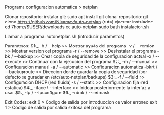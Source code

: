 Programa configuracion automatica > netplan

Clonar repositorio:
    instalar git:
        sudo apt install git
    clonar repositorio:
        git clone https://github.com/Nisamov/auto-netplan (ruta)
    ejecutar instalador:
        cd 7home/$USER/downloads
        cd auto-netplan
        sudo bash instalacion.sh

Llamar al programa:
    autonetplan.sh (introducir parametros)

Paramteros:
    $1:_
        -h      / --help            >> Mostrar ayuda del programa
        -v      / --version         >> Mostrar version del programa
        -r      / --remove          >> Desinstalar el programa
        -bk     / --backup          >> Crear copia de seguridad de la configuracion actual
        -x      / --execute         >> Continuar con la ejecucion del programa
    $2:_
        -m      / --manual          >> Configuracion manual
        -a      / --automatic       >> Configuracion automatica
        -bkrt   / --backuproute     >> Direccion donde guardar la copia de seguridad (por defecto se guradar en /etc/auto-netplan/backups)
    $3:_
        -f      / --fluid           >> Configuracion DHCP (red fluida)
        -s      / --static          >> Configuracion fija (red estatica)
    $4:_
        -iface  / --interface       >> Inidcar posteriormente la interfaz a usar
    $5:_
        -ip     / --ipconfigure
    $6:_
        -ntmk / --netmask

Exit Codes:
    exit 0 > Codigo de salida por introduccion de valor erroneo
    exit 1 > Codigo de salida por salida exitosa del programa
